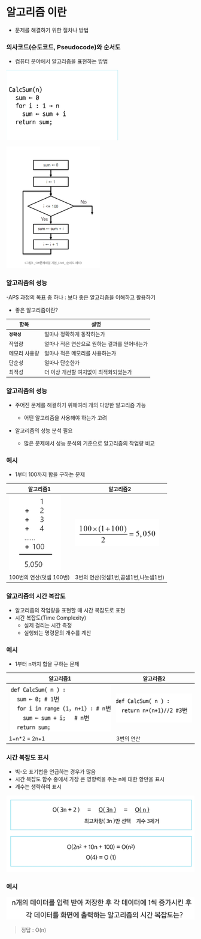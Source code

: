 # 알고리즘 이란

- 문제를 해결하기 위한 절차나 방법

### 의사코드(슈도코드, Pseudocode)와 순서도
- 컴퓨터 분야에서 알고리즘을 표현하는 방법

 
![img.png](img/img.png)

![img_1.png](img/img_1.png)

### 알고리즘의 성능
-APS 과정의 목표 중 하나 : 보다 좋은 알고리즘을 이해하고 활용하기

- 좋은 알고리즘이란?

| 항목       | 설명                                           |
|------------|------------------------------------------------|
| **`정확성`**     | 얼마나 정확하게 동작하는가                     |
| 작업량     | 얼마나 적은 연산으로 원하는 결과를 얻어내는가 |
| 메모리 사용량 | 얼마나 적은 메모리를 사용하는가               |
| 단순성     | 얼마나 단순한가                               |
| 최적성     | 더 이상 개선할 여지없이 최적화되었는가        |

### 알고리즘의 성능
- 주어진 문제를 해결하기 위해여러 개의 다양한 알고리즘 가능
    - 어떤 알고리즘을 사용해야 하는가 고려
    
- 알고리즘의 성능 분석 필요
    - 많은 문제에서 성능 분석의 기준으로 알고리즘의 작업량 비교
    
### 예시
- 1부터 100까지 합을 구하는 문제

|알고리즘1 | 알고리즘2|
|--------|---------|
|![img_2.png](img/img_2.png)|![img_3.png](img/img_3.png)|
|100번의 연산(덧셈 100번)|3번의 연산(덧셈1번,곱셈1번,나눗셈1번)|


### 알고리즘의 시간 복잡도

- 알고리즘의 작업량을 표현할 때 시간 복잡도로 표현
- 시간 복잡도(Time Complexity)
  - 실제 걸리는 시간 측정
  - 실행되는 명령문의 개수를 계산
  
### 예시
- 1부터 n까지 합을 구하는 문제

|알고리즘1 | 알고리즘2|
|--------|---------|
|![img_4.png](img/img_4.png)|![img_5.png](img/img_5.png)|
|1+n*2 = 2n+1|3번의 연산|

### 시간 복잡도 표시
- 빅-오 표기법을 언급하는 경우가 많음
- 시간 복잡도 함수 중에서 가장 큰 영향력을 주는 n애 대한 항만을 표시
- 계수는 생략하여 표시

![img_6.png](img/img_6.png)

### 예시

![img_7.png](img/img_7.png)
> 정답 : O(n)